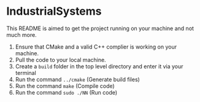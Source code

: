 # IndustrialSystems

This README is aimed to get the project running on your machine and not much more. 

1. Ensure that CMake and a valid C++ complier is working on your machine. 
2. Pull the code to your local machine.
3. Create a `build` folder in the top level directory and enter it via your terminal
4. Run the command `../cmake`  (Generate build files)
5. Run the command `make`      (Compile code)
6. Run the command `sudo ./NN` (Run code)

